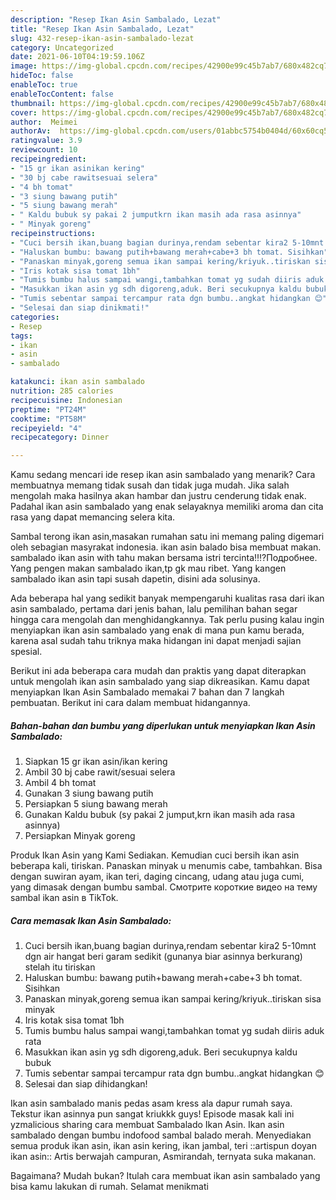 ```yaml
---
description: "Resep Ikan Asin Sambalado, Lezat"
title: "Resep Ikan Asin Sambalado, Lezat"
slug: 432-resep-ikan-asin-sambalado-lezat
category: Uncategorized
date: 2021-06-10T04:19:59.106Z
image: https://img-global.cpcdn.com/recipes/42900e99c45b7ab7/680x482cq70/ikan-asin-sambalado-foto-resep-utama.jpg
hideToc: false
enableToc: true
enableTocContent: false
thumbnail: https://img-global.cpcdn.com/recipes/42900e99c45b7ab7/680x482cq70/ikan-asin-sambalado-foto-resep-utama.jpg
cover: https://img-global.cpcdn.com/recipes/42900e99c45b7ab7/680x482cq70/ikan-asin-sambalado-foto-resep-utama.jpg
author:  Meimei
authorAv:  https://img-global.cpcdn.com/users/01abbc5754b0404d/60x60cq50/avatar.jpg
ratingvalue: 3.9
reviewcount: 10
recipeingredient:
- "15 gr ikan asinikan kering"
- "30 bj cabe rawitsesuai selera"
- "4 bh tomat"
- "3 siung bawang putih"
- "5 siung bawang merah"
- " Kaldu bubuk sy pakai 2 jumputkrn ikan masih ada rasa asinnya"
- " Minyak goreng"
recipeinstructions:
- "Cuci bersih ikan,buang bagian durinya,rendam sebentar kira2 5-10mnt dgn air hangat beri garam sedikit (gunanya biar asinnya berkurang) stelah itu tiriskan"
- "Haluskan bumbu: bawang putih+bawang merah+cabe+3 bh tomat. Sisihkan"
- "Panaskan minyak,goreng semua ikan sampai kering/kriyuk..tiriskan sisa minyak"
- "Iris kotak sisa tomat 1bh"
- "Tumis bumbu halus sampai wangi,tambahkan tomat yg sudah diiris aduk rata"
- "Masukkan ikan asin yg sdh digoreng,aduk. Beri secukupnya kaldu bubuk"
- "Tumis sebentar sampai tercampur rata dgn bumbu..angkat hidangkan 😊"
- "Selesai dan siap dinikmati!"
categories:
- Resep
tags:
- ikan
- asin
- sambalado

katakunci: ikan asin sambalado 
nutrition: 285 calories
recipecuisine: Indonesian
preptime: "PT24M"
cooktime: "PT58M"
recipeyield: "4"
recipecategory: Dinner

---
```



Kamu sedang mencari ide resep ikan asin sambalado yang menarik? Cara membuatnya memang tidak susah dan tidak juga mudah. Jika salah mengolah maka hasilnya akan hambar dan justru cenderung tidak enak. Padahal ikan asin sambalado yang enak selayaknya memiliki aroma dan cita rasa yang dapat memancing selera kita.


Sambal terong ikan asin,masakan rumahan satu ini memang paling digemari oleh sebagian masyrakat indonesia. ikan asin balado bisa membuat makan. sambalado ikan asin with tahu makan bersama istri tercinta‼⁉Подробнее. Yang pengen makan sambalado ikan,tp gk mau ribet. Yang kangen sambalado ikan asin tapi susah dapetin, disini ada solusinya.

Ada beberapa hal yang sedikit banyak mempengaruhi kualitas rasa dari ikan asin sambalado, pertama dari jenis bahan, lalu pemilihan bahan segar hingga cara mengolah dan menghidangkannya. Tak perlu pusing kalau ingin menyiapkan ikan asin sambalado yang enak di mana pun kamu berada, karena asal sudah tahu triknya maka hidangan ini dapat menjadi sajian spesial.


Berikut ini ada beberapa cara mudah dan praktis yang dapat diterapkan untuk mengolah ikan asin sambalado yang siap dikreasikan. Kamu dapat menyiapkan Ikan Asin Sambalado memakai 7 bahan dan 7 langkah pembuatan. Berikut ini cara dalam membuat hidangannya.

<!--inarticleads1-->

##### Bahan-bahan dan bumbu yang diperlukan untuk menyiapkan Ikan Asin Sambalado:

1. Siapkan 15 gr ikan asin/ikan kering
1. Ambil 30 bj cabe rawit/sesuai selera
1. Ambil 4 bh tomat
1. Gunakan 3 siung bawang putih
1. Persiapkan 5 siung bawang merah
1. Gunakan  Kaldu bubuk (sy pakai 2 jumput,krn ikan masih ada rasa asinnya)
1. Persiapkan  Minyak goreng


Produk Ikan Asin yang Kami Sediakan. Kemudian cuci bersih ikan asin beberapa kali, tiriskan. Panaskan minyak u menumis cabe, tambahkan. Bisa dengan suwiran ayam, ikan teri, daging cincang, udang atau juga cumi, yang dimasak dengan bumbu sambal. Смотрите короткие видео на тему sambal ikan asin в TikTok. 

<!--inarticleads2-->

##### Cara memasak Ikan Asin Sambalado:

1. Cuci bersih ikan,buang bagian durinya,rendam sebentar kira2 5-10mnt dgn air hangat beri garam sedikit (gunanya biar asinnya berkurang) stelah itu tiriskan
1. Haluskan bumbu: bawang putih+bawang merah+cabe+3 bh tomat. Sisihkan
1. Panaskan minyak,goreng semua ikan sampai kering/kriyuk..tiriskan sisa minyak
1. Iris kotak sisa tomat 1bh
1. Tumis bumbu halus sampai wangi,tambahkan tomat yg sudah diiris aduk rata
1. Masukkan ikan asin yg sdh digoreng,aduk. Beri secukupnya kaldu bubuk
1. Tumis sebentar sampai tercampur rata dgn bumbu..angkat hidangkan 😊
1. Selesai dan siap dihidangkan!

Ikan asin sambalado manis pedas asam kress ala dapur rumah saya. Tekstur ikan asinnya pun sangat kriukkk guys! Episode masak kali ini yzmalicious sharing cara membuat Sambalado Ikan Asin. Ikan asin sambalado dengan bumbu indofood sambal balado merah. Menyediakan semua produk ikan asin, ikan asin kering, ikan jambal, teri ::artispun doyan ikan asin:: Artis berwajah campuran, Asmirandah, ternyata suka makanan. 

Bagaimana? Mudah bukan? Itulah cara membuat ikan asin sambalado yang bisa kamu lakukan di rumah. Selamat menikmati
